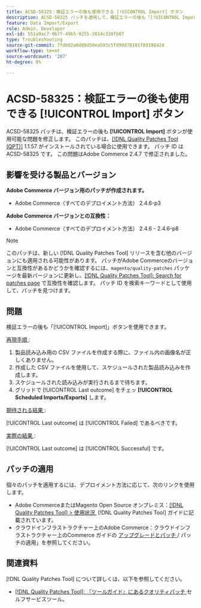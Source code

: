```yaml
---
title: ACSD-58325：検証エラーの後も使用できる [!UICONTROL Import] ボタン
description: ACSD-58325 パッチを適用して、検証エラーの後も「[!UICONTROL Import]」ボタンが使用可能なAdobe Commerceの問題を修正してください。
feature: Data Import/Export
role: Admin, Developer
exl-id: 551a9ac7-9b7f-49b5-9255-2014c330fb07
type: Troubleshooting
source-git-commit: 7fdb02a6d89d50ea593c5fd99d78101f89198424
workflow-type: tm+mt
source-wordcount: '287'
ht-degree: 0%

---
```


# ACSD-58325：検証エラーの後も使用できる [!UICONTROL Import] ボタン

ACSD-58325 パッチは、検証エラーの後も **[!UICONTROL Import]** ボタンが使用可能な問題を修正します。 このパッチは、[[!DNL Quality Patches Tool (QPT)]](/help/tools/quality-patches-tool/quality-patches-tool-to-self-serve-quality-patches.md) 1.1.57 がインストールされている場合に使用できます。 パッチ ID は ACSD-58325 です。 この問題はAdobe Commerce 2.4.7 で修正されました。

## 影響を受ける製品とバージョン

**Adobe Commerce バージョン用のパッチが作成されます。**
* Adobe Commerce（すべてのデプロイメント方法） 2.4.6-p3

**Adobe Commerce バージョンとの互換性：**
* Adobe Commerce（すべてのデプロイメント方法） 2.4.6 - 2.4.6-p8

>[!NOTE]
>
>このパッチは、新しい [!DNL Quality Patches Tool] リリースを含む他のバージョンにも適用される可能性があります。 パッチがAdobe Commerceのバージョンと互換性があるかどうかを確認するには、`magento/quality-patches` パッケージを最新バージョンに更新し、[[!DNL Quality Patches Tool]: Search for patches page](https://experienceleague.adobe.com/tools/commerce-quality-patches/index.html?lang=ja) で互換性を確認します。 パッチ ID を検索キーワードとして使用して、パッチを見つけます。

## 問題

検証エラーの後も「[!UICONTROL Import]」ボタンを使用できます。

<u> 再現手順 </u>:

1. 製品読み込み用の CSV ファイルを作成する際に、ファイル内の画像名が正しくありません。
1. 作成した CSV ファイルを使用して、スケジュールされた製品読み込みを作成します。
1. スケジュールされた読み込みが実行されるまで待ちます。
1. グリッドで [!UICONTROL Last outcome] をチェッ **[!UICONTROL Scheduled Imports/Exports]** します。

<u> 期待される結果 </u>:

[!UICONTROL Last outcome] は [!UICONTROL Failed] であるべきです。

<u> 実際の結果 </u>:

[!UICONTROL Last outcome] は [!UICONTROL Successful] です。

## パッチの適用

個々のパッチを適用するには、デプロイメント方法に応じて、次のリンクを使用します。

* Adobe CommerceまたはMagento Open Source オンプレミス：[[!DNL Quality Patches Tool] > 使用状況 &#x200B;](/help/tools/quality-patches-tool/usage.md) [!DNL Quality Patches Tool] ガイドに記載されています。
* クラウドインフラストラクチャー上のAdobe Commerce：クラウドインフラストラクチャー上のCommerce ガイドの [&#x200B; アップグレードとパッチ &#x200B;](https://experienceleague.adobe.com/docs/commerce-cloud-service/user-guide/develop/upgrade/apply-patches.html?lang=ja)/ パッチの適用」を参照してください。


## 関連資料

[!DNL Quality Patches Tool] について詳しくは、以下を参照してください。

* [[!DNL Quality Patches Tool]: 『ツールガイド』にあるクオリティパッチ &#x200B;](/help/tools/quality-patches-tool/quality-patches-tool-to-self-serve-quality-patches.md) セルフサービスツール。
